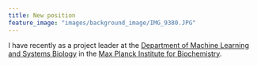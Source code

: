 ```yaml
---
title: New position
feature_image: "images/background_image/IMG_9380.JPG"
---
```


I have recently as a project leader at the [Department of Machine Learning and Systems Biology](https://www.biochem.mpg.de/borgwardt) in the [Max Planck Institute for Biochemistry](https://www.biochem.mpg.de/en).
